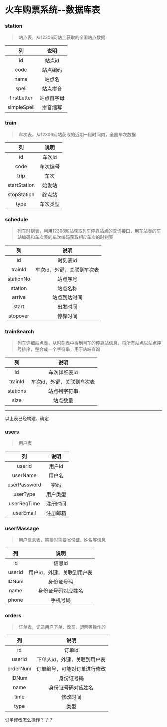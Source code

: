 # 火车购票系统--数据库表

### station

> ​	站点表，从12306网站上获取的全国站点数据

|     列      |    说明    |
| :---------: | :--------: |
|     id      |   站点id   |
|    code     |  站点编码  |
|    name     |   站点名   |
|    spell    |  站点拼音  |
| firstLetter | 站点首字母 |
| simpleSpell |  拼音缩写  |



### train

> ​	车次表，从12306网站获取的近期一段时间内，全国车次数据

|      列      |   说明   |
| :----------: | :------: |
|      id      |  车次id  |
|     code     | 车次编号 |
|     trip     |   车次   |
| startStation |  始发站  |
| stopStation  |  终点站  |
|     type     | 车次类型 |



### schedule

> ​	列车时刻表，利用12306网站获取列车停靠站点的查询接口，用车站表的车站编码和车次表的车次编码获取相应车次的时刻表

|    列     |            说明            |
| :-------: | :------------------------: |
|    id     |          时刻表id          |
|  trainId  | 车次id，外键，关联到车次表 |
| stationNo |          站点序号          |
|  station  |          站点名称          |
|  arrive   |        站点到达时间        |
|   start   |          出发时间          |
| stopover  |          停靠时间          |



### trainSearch

> ​	列车详细站点表，从时刻表中得到列车的停靠站信息，将所有站点以站点序号排序，整合成一个字符串，用于站站查询

|    列    |            说明            |
| :------: | :------------------------: |
|    id    |        车次详细表id        |
| trainId  | 车次id，外键，关联到车次表 |
| stations |        站点列字符串        |
|   size   |          站点数量          |

---

以上表已经构建、确定





### users

> ​	用户表

|      列      |   说明   |
| :----------: | :------: |
|    userId    |  用户id  |
|   userName   |  用户名  |
| userPassword |   密码   |
|   userType   | 用户类型 |
| userRegTime  | 注册时间 |
|  userEmail   | 注册邮箱 |



### userMassage

> ​	用户信息表，购票时需要省份证、姓名等信息

|   列   |            说明            |
| :----: | :------------------------: |
|   id   |           信息id           |
| userId | 用户id，外键，关联到用户表 |
| IDNum  |         身份证号码         |
|  name  |     身份证号码对应姓名     |
| phone  |          手机号码          |



### orders

> ​	订单表，记录用户下单、改签、退票等操作的

|    列    |             说明             |
| :------: | :--------------------------: |
|    id    |            订单id            |
|  userId  | 下单人id，外键，关联到用户表 |
| orderNum | 订单编号，可能对订单进行修改 |
|  IDNum   |          身份证号码          |
|   name   |      身份证号码对应姓名      |
|   time   |           修改时间           |
|   type   |             类型             |

订单修改怎么操作？？？